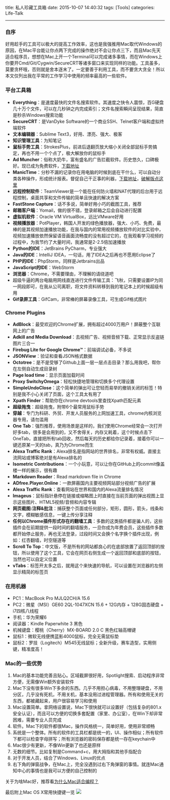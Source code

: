 title: 私人珍藏工具箱
date: 2015-10-07 14:40:32
tags: [Tools]
categories: Life-Talk

---

### 自序
好用趁手的工具可以极大的提高工作效率，这也是我强推用Mac取代Windows的原因，在Mac平台能让你点两下完成的操作绝对不会让你点三下，而且Mac先天适合程序员，想想在Mac上开一个Terminal可以完成诸多事情，而在Windows上你要开Cmd/Git/Cygwin/SecureCRT等诸多窗口来实现同样的功能。工具虽多，莫要贪杯哦，否则就是舍本逐末了。一定要善于利用工具，而不要贪大贪全！所以本文仅列出我在平常的工作学习中使用的频率最高的一些软件。

### 平台工具箱
+ **Everything**：是速度最快的文件名搜索软件。其速度之快令人震惊，百G硬盘几十万个文件，可以在几秒钟之内完成索引；文件名搜索瞬间呈现结果，简直是秒杀Windows搜索功能
+ **SecureCRT**：是VanDyke Software的一个商业SSH、Telnet客户端和虚拟终端软件
+ **文本编辑器**：Sublime Text3，好用、漂亮、强大、极客
+ **知识管理工具**：为知笔记
+ **鼠标手势工具**：StrokesPlus，前进后退翻页放大缩小关闭全部鼠标手势搞定，再也不用一个个点了，极大解放你的鼠标手
+ **Ad Muncher**：俗称大奶牛，富有盛名的广告拦截软件。历史悠久，口碑极好。现已成为免费软件，[下载地址](https://www.admuncher.com/download)
+ **ManicTime**：分秒不漏的记录你在用电脑的时候到底在干什么，可以自动分类各种操作，形成统计报表。督促自己干正事的利器，[下载地址](http://www.manictime.com/)，[破解版点这里](http://www.ttrar.com/html/ManicTime-Professional.html)
+ **远程控制软件**：TeamViewer是一个能在任何防火墙和NAT代理的后台用于远程控制，桌面共享和文件传输的简单且快速的解决方案
+ **FastStone Capture**：话不多说，简单好用小巧的截图工具，推荐
+ **邮箱客户端**：Yomail，做的很不错，登录邮箱之后会自动进行配置
+ **虚拟机软件**：Oracle VM VirtualBox，远比VMware好用
+ **视频播放器**：PotPlayer，韩国人开发的绿色播放器，强大、小巧、免费，最棒的是其视频加速播放功能，在我与国内的常用视频播放软件的对比实验中，视频加速播放依然保留语音画面流畅度的没有超过它的，在我观看学习视频的过程中，为我节约了大量时间，我通常是2-2.5倍加速播放
+ **Python的IDE**：JetBrains PyCharm，专业强大
+ **Java的IDE**：IntelliJ IDEA，一句话，用了IDEA之后再也不愿用Eclipse了
+ **PHP的IDE**：PhpStorm，同样是Jetbrains出品
+ **JavaScript的IDE**：WebStorm
+ **浏览器**：Chrome，不需要理由，不理解的请绕道吧
+ 超级牛逼的两台电脑用网线直连进行文件传输工具：飞秋，只需要设置IP为同一网段即可，在我从公司离职，将文件资料转移到我的笔记本上的时候超级有用
+ **Gif录屏工具**：GifCam，非常棒的屏幕录像工具，可生成Gif格式图片


### Chrome Plugins
- **AdBlock**：最受欢迎的Chrome扩展，拥有超过4000万用户！屏蔽整个互联网上的广告
- **Adkill and Media Download**：去视频广告、视频音频下载、正常显示反盗链图片三合一
- **Firebug Lite for Google Chrome™**：前端调试必备，不多说
- **JSONView**：验证和查看JSON格式数据
- **Octotree**：是不是受够了Github上面一层一层点击目录？那么用我吧，帮你在左侧自动生成目录树
- **Page load time**：显示页面加载时间
- **Proxy SwitchyOmega**：轻松快捷地管理和切换多个代理设置
- **SimpleUndoClose**：这个简单的弹出可让您轻而易举的撤销关闭的标签！特别是我不小心关闭了页面，这个工具太有用了
- **Xpath Finder**：帮助你在chrome devtools里查找Xpath匹配元素
- **超级拖曳**：超级拖曳，附带6个最常用鼠标手势
- **穿越**：专门为科研、外贸、开发人员服务的上网加速工具，chrome内核浏览器专用，请勿滥用
- **One Tab**：强烈推荐，使用场景是这样的，我们使用Chrome经常会一次打开好多tab，很多是会用到的，又不舍得关，内存又耗着，这个时候点击下OneTab，直接把所有tab回收，然后每天的历史都给你记录着，接着你可以一键还原某一天的tab，真乃为Chrome而生
- **Alexa Traffic Rank**：Alexa排名是指网站的世界排名，非常有权威。直接主流网站或博客绝对是有Alexa排名的
- **Isometric Contributions**：一个小玩意，可以让你在GitHub上的commit像盖楼一样的展示，很有趣
- **Markdown Reader**：Read markdown file in Chrome
- **ADfree.Player.Online**：一款屏蔽国内主要视频网站部分视频广告的扩展
- **Alexa Traffic Rank**：查看网站在世界和国内的Alexa流量排名情况
- **Imageus**：鼠标指针悬停在链接或缩略图上时直接在当前页面的弹出视图上显示这些图片、HTML5视频/音频和内容专辑
- **网页截图:注释&批注**：捕获整个页面或任何部分，矩形，圆形，箭头，线条和文字，模糊敏感信息，一键上传分享注释
- **任何以Chrome插件形式存在的翻墙工具**：多数的这类插件都是骗人的，这些插件会在前期提供一段时间的翻墙服务，一旦你成为年费会员，这些插件多数都开始停止服务，再也无法登录，过段时间又会换个名字换个插件出现，例如：红杏翻墙，时空隧道等
- **Scroll To Top**：中文版，不是所有的网站都良心的在底部放置了返回顶部的按钮，所以使用了这个工具，它会在网页右侧生成一个返回顶部和底部的按钮，当然也可以自定义位置
- **vTabs**：标签开太多之后，就用这个来快速的导航，可以设置在浏览器的左侧显示精简的标签页

### 在用机器
- PC1：MacBook Pro MJLQ2CH/A 15.6
- PC2：微星（MSI）GE60 2QL-1047XCN 15.6 + 12G内存 + 128G固态硬盘 + i7四核八线程
- 手机：华为荣耀6
- 阅读器：Kindle Paperwhite 3 黑色
- 机械键盘：樱桃（Cherry）MX-BOARD 2.0 C 黑色红轴高帽键
- 鼠标1：微软无线便携蓝影4000鼠标，完全无需鼠标垫
- 鼠标2：罗技（Logitech）M545无线鼠标；全新升级，赛车造型，实用侧键，精准度高！


### Mac的一些优势
1. Mac的基本功能完善且贴心。区域截屏很好用，Spotlight搜索、启动程序非常方便，无需像Win额外安装软件
2. Mac下没有很多Win下多余的东西。几乎不用担心病毒，不用整理硬盘，不用分区，几乎没有死机，不用关机，基本没用过进程管理器。所有和使用无关的东西，都被藏起来，用户很容易学习和使用
3. Mac设置简单。拿网络设置说，Mac下很快就可以设置好（包括复杂的801.x安全认证），而且可以方便的切换多套配置（家里、办公室），在Win下却非常困难，需要专业人员完成
4. 软件。Mac下的软件都很Mac，操作风格统一，简单好用，使用非常顺畅
5. 系统是一个整体。所有的软件的工具栏都是统一的，UI、操作相似；所有软件下都可以检查字母拼写；所有浏览器的密码保存都是统一存在keychain中
6. Mac很少有更新，不像Win更新了也还是原样
7. 无数的细节。比如复制是Command+c，用大拇指和其他手指配合
8. 对于开发人员，结合了Windows、Linux的优点
9. 右下角的弹窗战争，在Mac上，完全没遇到过右下角弹窗的事情。就连Mac通知中心的事情也是我可以方便的自己控制的

关于为啥Mac好，推荐看[为什么Mac适合编程？](http://www.zhihu.com/question/27617980)

最后附上Mac OS X常用快捷键一览
![](http://7xig3q.com1.z0.glb.clouddn.com/Mac_OSX_hot_key.jpg)
